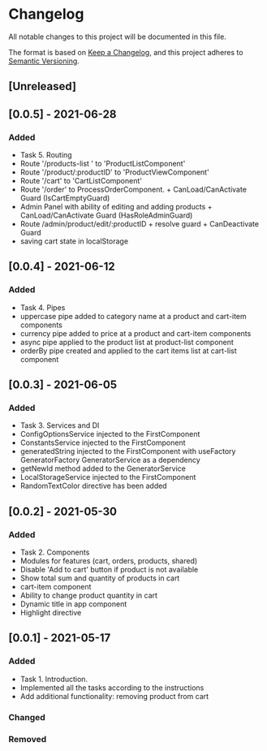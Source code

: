 # Changelog
All notable changes to this project will be documented in this file.

The format is based on [Keep a Changelog](https://keepachangelog.com/en/1.0.0/),
and this project adheres to [Semantic Versioning](https://semver.org/spec/v2.0.0.html).

## [Unreleased]

## [0.0.5] - 2021-06-28
### Added
- Task 5. Routing
- Route '/products-list ' to 'ProductListComponent'
- Route '/product/:productID' to 'ProductViewComponent'
- Route '/cart' to 'CartListComponent'
- Route '/order' to ProcessOrderComponent. + CanLoad/CanActivate Guard (IsCartEmptyGuard)
- Admin Panel with ability of editing and adding products + CanLoad/CanActivate Guard (HasRoleAdminGuard)
- Route /admin/product/edit/:productID + resolve guard + CanDeactivate Guard
- saving cart state in localStorage

## [0.0.4] - 2021-06-12
### Added
- Task 4. Pipes
- uppercase pipe added to category name at a product and cart-item components
- currency pipe added to price at a product and cart-item components
- async pipe applied to the product list at product-list component
- orderBy pipe created and applied to the cart items list at cart-list component

## [0.0.3] - 2021-06-05
### Added
- Task 3. Services and DI
- ConfigOptionsService injected to the FirstComponent
- ConstantsService injected to the FirstComponent
- generatedString injected to the FirstComponent with useFactory GeneratorFactory GeneratorService as a dependency
- getNewId method added to the GeneratorService
- LocalStorageService injected to the FirstComponent
- RandomTextColor directive has been added

## [0.0.2] - 2021-05-30
### Added
- Task 2. Components
- Modules for features (cart, orders, products, shared)
- Disable 'Add to cart' button if product is not available
- Show total sum and quantity of products in cart
- cart-item component
- Ability to change product quantity in cart
- Dynamic title in app component
- Highlight directive

## [0.0.1] - 2021-05-17
### Added
- Task 1. Introduction.
- Implemented all the tasks according to the instructions
- Add additional functionality: removing product from cart

### Changed

### Removed
